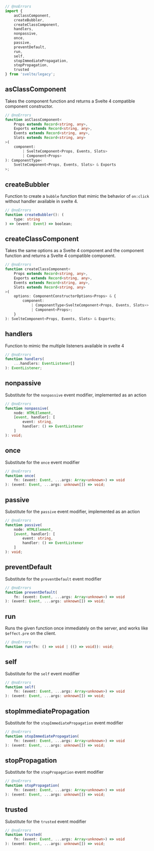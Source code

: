 

```js
// @noErrors
import {
	asClassComponent,
	createBubbler,
	createClassComponent,
	handlers,
	nonpassive,
	once,
	passive,
	preventDefault,
	run,
	self,
	stopImmediatePropagation,
	stopPropagation,
	trusted
} from 'svelte/legacy';
```

## asClassComponent

Takes the component function and returns a Svelte 4 compatible component constructor.

<div class="ts-block">

```ts
// @noErrors
function asClassComponent<
	Props extends Record<string, any>,
	Exports extends Record<string, any>,
	Events extends Record<string, any>,
	Slots extends Record<string, any>
>(
	component:
		| SvelteComponent<Props, Events, Slots>
		| Component<Props>
): ComponentType<
	SvelteComponent<Props, Events, Slots> & Exports
>;
```

</div>

## createBubbler

Function to create a `bubble` function that mimic the behavior of `on:click` without handler available in svelte 4.

<div class="ts-block">

```ts
// @noErrors
function createBubbler(): (
	type: string
) => (event: Event) => boolean;
```

</div>

## createClassComponent

Takes the same options as a Svelte 4 component and the component function and returns a Svelte 4 compatible component.

<div class="ts-block">

```ts
// @noErrors
function createClassComponent<
	Props extends Record<string, any>,
	Exports extends Record<string, any>,
	Events extends Record<string, any>,
	Slots extends Record<string, any>
>(
	options: ComponentConstructorOptions<Props> & {
		component:
			| ComponentType<SvelteComponent<Props, Events, Slots>>
			| Component<Props>;
	}
): SvelteComponent<Props, Events, Slots> & Exports;
```

</div>

## handlers

Function to mimic the multiple listeners available in svelte 4

<div class="ts-block">

```ts
// @noErrors
function handlers(
	...handlers: EventListener[]
): EventListener;
```

</div>

## nonpassive

Substitute for the `nonpassive` event modifier, implemented as an action

<div class="ts-block">

```ts
// @noErrors
function nonpassive(
	node: HTMLElement,
	[event, handler]: [
		event: string,
		handler: () => EventListener
	]
): void;
```

</div>

## once

Substitute for the `once` event modifier

<div class="ts-block">

```ts
// @noErrors
function once(
	fn: (event: Event, ...args: Array<unknown>) => void
): (event: Event, ...args: unknown[]) => void;
```

</div>

## passive

Substitute for the `passive` event modifier, implemented as an action

<div class="ts-block">

```ts
// @noErrors
function passive(
	node: HTMLElement,
	[event, handler]: [
		event: string,
		handler: () => EventListener
	]
): void;
```

</div>

## preventDefault

Substitute for the `preventDefault` event modifier

<div class="ts-block">

```ts
// @noErrors
function preventDefault(
	fn: (event: Event, ...args: Array<unknown>) => void
): (event: Event, ...args: unknown[]) => void;
```

</div>

## run

Runs the given function once immediately on the server, and works like `$effect.pre` on the client.

<div class="ts-block">

```ts
// @noErrors
function run(fn: () => void | (() => void)): void;
```

</div>

## self

Substitute for the `self` event modifier

<div class="ts-block">

```ts
// @noErrors
function self(
	fn: (event: Event, ...args: Array<unknown>) => void
): (event: Event, ...args: unknown[]) => void;
```

</div>

## stopImmediatePropagation

Substitute for the `stopImmediatePropagation` event modifier

<div class="ts-block">

```ts
// @noErrors
function stopImmediatePropagation(
	fn: (event: Event, ...args: Array<unknown>) => void
): (event: Event, ...args: unknown[]) => void;
```

</div>

## stopPropagation

Substitute for the `stopPropagation` event modifier

<div class="ts-block">

```ts
// @noErrors
function stopPropagation(
	fn: (event: Event, ...args: Array<unknown>) => void
): (event: Event, ...args: unknown[]) => void;
```

</div>

## trusted

Substitute for the `trusted` event modifier

<div class="ts-block">

```ts
// @noErrors
function trusted(
	fn: (event: Event, ...args: Array<unknown>) => void
): (event: Event, ...args: unknown[]) => void;
```

</div>

